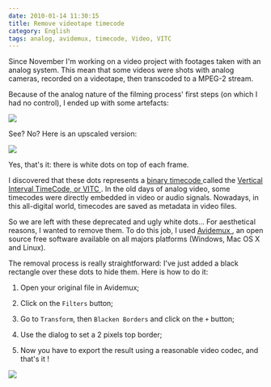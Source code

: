 ```yaml
---
date: 2010-01-14 11:30:15
title: Remove videotape timecode
category: English
tags: analog, avidemux, timecode, Video, VITC
---
```


Since November I'm working on a video project with footages taken with an
analog system. This mean that some videos were shots with analog cameras,
recorded on a videotape, then transcoded to a MPEG-2 stream.

Because of the analog nature of the filming process' first steps (on which I
had no control), I ended up with some artefacts:

![](/uploads/2010/analog-videotape-timecode.png)

See? No? Here is an upscaled version:

![](/uploads/2010/analog-videotape-timecode-upscaled-detail.png)

Yes, that's it: there is white dots on top of each frame.

I discovered that these dots represents a [binary timecode
](http://documentation.apple.com/en/finalcutpro/usermanual/chapter_D_section_7.html#apple_ref:doc:uid:TempBookID-ReplacedWhenAssociatingWithMessierRevision-44035FRT-1001444)
called the [Vertical Interval TimeCode, or VITC
](http://en.wikipedia.org/wiki/Vertical_interval_timecode). In the old days of
analog video, some timecodes were directly embedded in video or audio signals.
Nowadays, in this all-digital world, timecodes are saved as metadata in video
files.

So we are left with these deprecated and ugly white dots... For aesthetical
reasons, I wanted to remove them. To do this job, I used [Avidemux
](http://avidemux.berlios.de), an open source free software available on all
majors platforms (Windows, Mac OS X and Linux).

The removal process is really straightforward: I've just added a black
rectangle over these dots to hide them. Here is how to do it:

  1. Open your original file in Avidemux;

  2. Click on the `Filters` button;

  3. Go to `Transform`, then `Blacken Borders` and click on the `+` button;

  4. Use the dialog to set a 2 pixels top border;

  5. Now you have to export the result using a reasonable video codec, and
  that's it !

![](/uploads/2010/avidemux-add-black-border.png)
